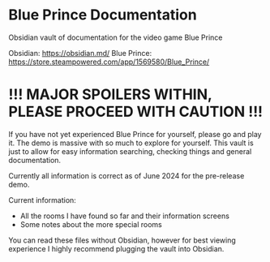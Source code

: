 # Blue Prince Documentation
 Obsidian vault of documentation for the video game Blue Prince

Obsidian: https://obsidian.md/
Blue Prince: https://store.steampowered.com/app/1569580/Blue_Prince/

# !!! MAJOR SPOILERS WITHIN, PLEASE PROCEED WITH CAUTION !!!
If you have not yet experienced Blue Prince for yourself, please go and play it. The demo is massive with so much to explore for yourself. This vault is just to allow for easy information searching, checking things and general documentation.

Currently all information is correct as of June 2024 for the pre-release demo.

Current information:

- All the rooms I have found so far and their information screens
- Some notes about the more special rooms

You can read these files without Obsidian, however for best viewing experience I highly recommend plugging the vault into Obsidian.
